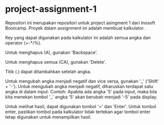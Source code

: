 # project-assignment-1

Repositori ini merupakan repositori untuk project asingment 1 dari Inosoft Bootcamp.
Proyek dalam assignment ini adalah membuat kalkulator.

Key yang dapat digunakan pada kalkulator ini adalah semua angka dan operator (+-\*/%).

Untuk menghapus (A), gunakan 'Backspace'.

Untuk menghapus semua (CA), gunakan 'Delete'.

Titik (.) dapat ditambahkan setelah angka.

Untuk mengubah angka menjadi negatif dan vice versa, gunakan '\_' ('Shift' + '-'). Untuk mengubah angka menjadi negatif, diharuskan terdapat satu angka di dalam input. Contoh: Apabila ada angka '5' pada input, maka bila kita menekan tombol '\_' angka '5' akan berubah menjadi '-5' pada display.

Untuk melihat hasil, dapat digunakan tombol '=' dan 'Enter'. Untuk tombol enter, pastikan tombol pada kalkulator tidak tertekan agar tombol enter tetap digunakan untuk menampilkan hasil.
